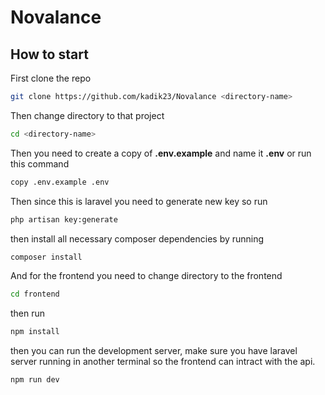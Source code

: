 # Novalance

## How to start

First clone the repo

```bash
git clone https://github.com/kadik23/Novalance <directory-name>
```

Then change directory to that project

```bash
cd <directory-name>
```

Then you need to create a copy of **.env.example** and name it **.env** or run this command

```bash
copy .env.example .env
```

Then since this is laravel you need to generate new key so run

```bash
php artisan key:generate
```

then install all necessary composer dependencies by running

```bash
composer install
```


And for the frontend you need to change directory to the frontend
```bash
cd frontend
```

then run

```bash
npm install
```

then you can run the development server, make sure you have laravel server running in another terminal so the frontend can intract with the api.

```bash
npm run dev
```

